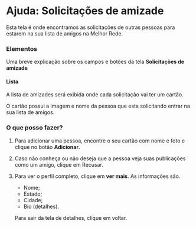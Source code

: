 # Ajuda: Solicitações de amizade
Esta tela é onde encontramos as solicitações de outras pessoas para estarem na sua lista de amigos na Melhor Rede.

### Elementos

Uma breve explicação sobre os campos e botões da tela **Solicitações de amizade**

#### Lista

A lista de amizades será exibida onde cada solicitação vai ter um cartão.

O cartão possui a imagem e nome da pessoa que esta solicitando entrar na sua lista de amigos.

### O que posso fazer?
1. Para adicionar uma pessoa, encontre o seu cartão com nome e foto e clique no botão **Adicionar**.
2. Caso não conheça ou não deseja que a pessoa veja suas publicações como um amigo, clique em Recusar.
3. Para ver o perfil completo, clique em **ver mais**. As informações são.

   - Nome;
   - Estado;
   - Cidade;
   - Bio (detalhes).

    Para sair da tela de detalhes, clique em voltar.
